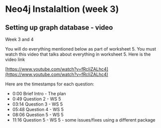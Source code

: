 # Neo4j Instalaltion (week 3)

## Setting up graph database - video

Week 3 and 4

You will do everything mentioned below as part of worksheet 5. You must watch this video that talks about everything in worksheet 5. Here is the video link 

[https://www.youtube.com/watch?v=fRcIiZALhc4](https://www.youtube.com/watch?v=fRcIiZALhc4)

Here are the timestamps for each question:

- 0:00 Brief Intro - The plan 
- 0:49 Question 2 - WS 5
- 03:14 Question 3 - WS 5
- 05:48 Question 4 - WS 5
- 08:06 Question 5 - WS 5
- 11:16 Question 5 - WS 5 - some issues/fixes using a different package